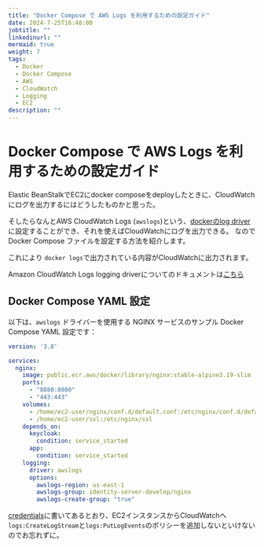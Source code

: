 ```yaml
---
title: "Docker Compose で AWS Logs を利用するための設定ガイド"
date: 2024-7-25T16:48:00
jobtitle: ""
linkedinurl: ""
mermaid: true
weight: 7
tags:
  - Docker
  - Docker Compose
  - AWS
  - CloudWatch
  - Logging
  - EC2
description: ""
---
```


# Docker Compose で AWS Logs を利用するための設定ガイド

Elastic BeanStalkでEC2にdocker composeをdeployしたときに、CloudWatchにログを出力するにはどうしたものかと思った。

そしたらなんとAWS CloudWatch Logs (`awslogs`)という、[dockerのlog driver](https://matsuand.github.io/docs.docker.jp.onthefly/config/containers/logging/configure/)に設定することができ、それを使えばCloudWatchにログを出力できる。
なのでDocker Compose ファイルを設定する方法を紹介します。

これにより `docker logs`で出力されている内容がCloudWatchに出力されます。

Amazon CloudWatch Logs logging driverについてのドキュメントは[こちら](https://docs.docker.com/config/containers/logging/awslogs/)

## Docker Compose YAML 設定

以下は、`awslogs` ドライバーを使用する NGINX サービスのサンプル Docker Compose YAML 設定です：

```yaml
version: '3.8'

services:
  nginx:
    image: public.ecr.aws/docker/library/nginx:stable-alpine3.19-slim
    ports:
      - "8080:8080"
      - "443:443"
    volumes:
      - /home/ec2-user/nginx/conf.d/default.conf:/etc/nginx/conf.d/default.conf
      - /home/ec2-user/ssl:/etc/nginx/ssl
    depends_on:
      keycloak:
        condition: service_started
      app:
        condition: service_started
    logging:
      driver: awslogs
      options:
        awslogs-region: us-east-1
        awslogs-group: identity-server-develop/nginx
        awslogs-create-group: "true"
```

[credentials](https://docs.docker.com/config/containers/logging/awslogs/#credentials)に書いてあるとおり、EC2インスタンスからCloudWatchへ`logs:CreateLogStream`と`logs:PutLogEvents`のポリシーを追加しないといけないのでお忘れずに。
